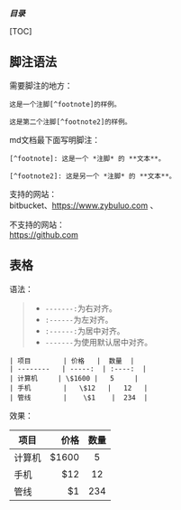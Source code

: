 ***目录***    

[TOC]

## 脚注语法   

需要脚注的地方：    
```
这是一个注脚[^footnote]的样例。

这是第二个注脚[^footnote2]的样例。
```  

md文档最下面写明脚注：    
```
[^footnote]: 这是一个 *注脚* 的 **文本**。

[^footnote2]: 这是另一个 *注脚* 的 **文本**。

```    

支持的网站：     
bitbucket、https://www.zybuluo.com  、      

不支持的网站：   
https://github.com     


## 表格    

语法：    

> - `-------:`为右对齐。
> - `:------`为左对齐。
> - `:------:`为居中对齐。
> - `-------`为使用默认居中对齐。    

```
| 项目        | 价格   |  数量  |
| --------   | -----:  | :----:  |
| 计算机     | \$1600 |   5     |
| 手机        |   \$12   |   12   |
| 管线        |    \$1    |  234  |
```   

效果：    

| 项目        | 价格   |  数量  |
| --------   | -----:  | :----:  |
| 计算机     | \$1600 |   5     |
| 手机        |   \$12   |   12   |
| 管线        |    \$1    |  234  |